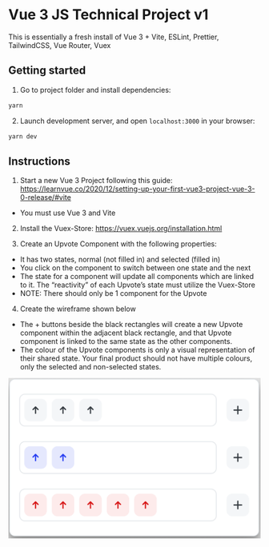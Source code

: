 # Vue 3 JS Technical Project v1

This is essentially a fresh install of Vue 3 + Vite, ESLint, Prettier, TailwindCSS, Vue Router, Vuex

## Getting started

1. Go to project folder and install dependencies:

```sh
yarn
```

2. Launch development server, and open `localhost:3000` in your browser:

```sh
yarn dev
```

## Instructions

1. Start a new Vue 3 Project following this guide: https://learnvue.co/2020/12/setting-up-your-first-vue3-project-vue-3-0-release/#vite

- You must use Vue 3 and Vite

2. Install the Vuex-Store: https://vuex.vuejs.org/installation.html

3. Create an Upvote Component with the following properties:

- It has two states, normal (not filled in) and selected (filled in)
- You click on the component to switch between one state and the next
- The state for a component will update all components which are linked to it.
  The “reactivity” of each Upvote’s state must utilize the Vuex-Store
- NOTE: There should only be 1 component for the Upvote

4. Create the wireframe shown below

- The + buttons beside the black rectangles will create a new Upvote component within the adjacent black rectangle, and that Upvote component is linked to the same state as the other components.
- The colour of the Upvote components is only a visual representation of their shared state. Your final product should not have multiple colours, only the selected and non-selected states.

![Wireframe](./wireframe.png)

